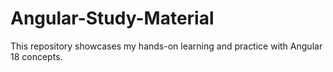 # Angular-Study-Material
This repository showcases my hands-on learning and practice with Angular 18 concepts.
